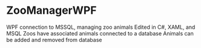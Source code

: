 # ZooManagerWPF
WPF connection to MSSQL, managing zoo animals
Edited in C#, XAML, and MSQL
Zoos have associated animals connected to a database
Animals can be added and removed from database 
